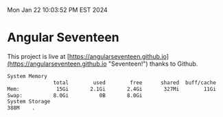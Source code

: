 Mon Jan 22 10:03:52 PM EST 2024

# Angular Seventeen


This project is live at [https://angularseventeen.github.io](https://angularseventeen.github.io "Seventeen!") thanks to Github.

```bash
System Memory
               total        used        free      shared  buff/cache   available
Mem:            15Gi       2.1Gi       2.4Gi       327Mi        11Gi        13Gi
Swap:          8.0Gi          0B       8.0Gi
System Storage
388M	.
